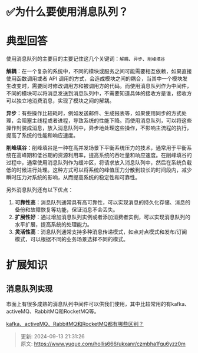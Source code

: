 # ✅为什么要使用消息队列？

# 典型回答


使用消息队列的主要目的主要记住这几个关键词：`解耦`、`异步`、`削峰填谷`



**解耦**：在一个复杂的系统中，不同的模块或服务之间可能需要相互依赖，如果直接使用函数调用或者 API 调用的方式，会造成模块之间的耦合，当其中一个模块发生改变时，需要同时修改调用方和被调用方的代码。而使用消息队列作为中间件，不同的模块可以将消息发送到消息队列中，不需要知道具体的接收方是谁，接收方可以独立地消费消息，实现了模块之间的解耦。



**异步**：有些操作比较耗时，例如发送邮件、生成报表等，如果使用同步的方式处理，会阻塞主线程或者进程，导致系统的性能下降。而使用消息队列，可以将这些操作封装成消息，放入消息队列中，异步地处理这些操作，不影响主流程的执行，提高了系统的性能和响应速度。



**削峰填谷**：削峰填谷是一种在高并发场景下平衡系统压力的技术，通常用于平衡系统在高峰期和低谷期的资源利用率，提高系统的吞吐量和响应速度。在削峰填谷的过程中，通常使用消息队列作为缓冲区，将请求放入消息队列中，然后在系统负载低的时候进行处理。这种方式可以将系统的峰值压力分散到较长的时间段内，减少瞬时压力对系统的影响，从而提高系统的稳定性和可靠性。



另外消息队列还有以下优点：



1. **可靠性高**：消息队列通常具有高可靠性，可以实现消息的持久化存储、消息的备份和故障恢复等功能，保证消息不会丢失。
2. **扩展性好**：通过增加消息队列实例或者添加消费者实例，可以实现消息队列的水平扩展，提高系统的处理能力。
3. **灵活性高**：消息队列通常支持多种消息传递模式，如点对点模式和发布/订阅模式，可以根据不同的业务场景选择不同的模式。



# 扩展知识
## 消息队列实现


市面上有很多成熟的消息队列中间件可以供我们使用，其中比较常用的有<font style="color:rgb(38, 38, 38);">kafka、activeMQ、RabbitMQ和RocketMQ等。</font>



[kafka、activeMQ、RabbitMQ和RocketMQ都有哪些区别？](https://www.yuque.com/hollis666/ukxanr/vst81qlgvl7yelgo)

  




> 更新: 2024-09-13 21:31:26  
> 原文: <https://www.yuque.com/hollis666/ukxanr/czmbha1fgu6yzz0m>